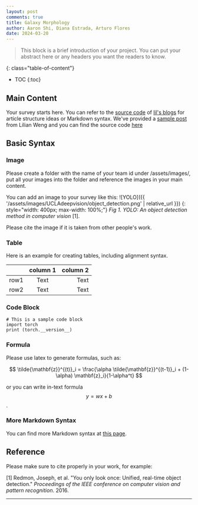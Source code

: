 ```yaml
---
layout: post
comments: true
title: Galaxy Morphology
author: Aaron Shi, Diana Estrada, Arturo Flores
date: 2024-03-20
---
```



> This block is a brief introduction of your project. You can put your abstract here or any headers you want the readers to know.


<!--more-->
{: class="table-of-content"}
* TOC
{:toc}

## Main Content
Your survey starts here. You can refer to the [source code](https://github.com/lilianweng/lil-log/tree/master/_posts) of [lil's blogs](https://lilianweng.github.io/lil-log/) for article structure ideas or Markdown syntax. We've provided a [sample post](https://ucladeepvision.github.io/CS188-Projects-2022Winter/2017/06/21/an-overview-of-deep-learning.html) from Lilian Weng and you can find the source code [here](https://raw.githubusercontent.com/UCLAdeepvision/CS188-Projects-2022Winter/main/_posts/2017-06-21-an-overview-of-deep-learning.md)

## Basic Syntax
### Image
Please create a folder with the name of your team id under /assets/images/, put all your images into the folder and reference the images in your main content.

You can add an image to your survey like this:
![YOLO]({{ '/assets/images/UCLAdeepvision/object_detection.png' | relative_url }})
{: style="width: 400px; max-width: 100%;"}
*Fig 1. YOLO: An object detection method in computer vision* [1].

Please cite the image if it is taken from other people's work.


### Table
Here is an example for creating tables, including alignment syntax.

|             | column 1    |  column 2     |
| :---        |    :----:   |          ---: |
| row1        | Text        | Text          |
| row2        | Text        | Text          |



### Code Block
```
# This is a sample code block
import torch
print (torch.__version__)
```


### Formula
Please use latex to generate formulas, such as:

$$
\tilde{\mathbf{z}}^{(t)}_i = \frac{\alpha \tilde{\mathbf{z}}^{(t-1)}_i + (1-\alpha) \mathbf{z}_i}{1-\alpha^t}
$$

or you can write in-text formula $$y = wx + b$$.

### More Markdown Syntax
You can find more Markdown syntax at [this page](https://www.markdownguide.org/basic-syntax/).

## Reference
Please make sure to cite properly in your work, for example:

[1] Redmon, Joseph, et al. "You only look once: Unified, real-time object detection." *Proceedings of the IEEE conference on computer vision and pattern recognition*. 2016.

---

